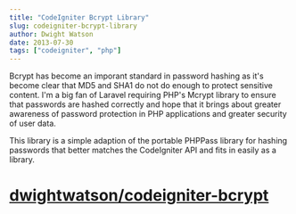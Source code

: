```yaml
---
title: "CodeIgniter Bcrypt Library"
slug: codeigniter-bcrypt-library
author: Dwight Watson
date: 2013-07-30
tags: ["codeigniter", "php"]
---
```


Bcrypt has become an imporant standard in password hashing as it's become clear that MD5 and SHA1 do not do enough to protect sensitive content. I'm a big fan of Laravel requiring PHP's Mcrypt library to ensure that passwords are hashed correctly and hope that it brings about greater awareness of password protection in PHP applications and greater security of user data.

This library is a simple adaption of the portable PHPPass library for hashing passwords that better matches the CodeIgniter API and fits in easily as a library.

# [dwightwatson/codeigniter-bcrypt](https://github.com/dwightwatson/codeigniter-bcrypt)
